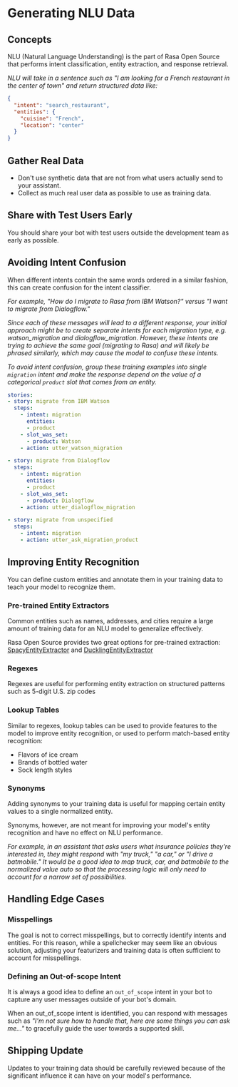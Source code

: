 # Generating NLU Data

## Concepts

NLU (Natural Language Understanding) is the part of Rasa Open Source that performs intent classification, entity extraction, and response retrieval.

*NLU will take in a sentence such as "I am looking for a French restaurant in the center of town" and return structured data like:*

```json
{
  "intent": "search_restaurant",
  "entities": {
    "cuisine": "French",
    "location": "center"
  }
}
```

## Gather Real Data

- Don't use synthetic data that are not from what users actually send to your assistant.
- Collect as much real user data as possible to use as training data.


## Share with Test Users Early

You should share your bot with test users outside the development team as early as possible.


## Avoiding Intent Confusion

When different intents contain the same words ordered in a similar fashion, this can create confusion for the intent classifier.

*For example, "How do I migrate to Rasa from IBM Watson?" versus "I want to migrate from Dialogflow."*

*Since each of these messages will lead to a different response, your initial approach might be to create separate intents for each migration type, e.g. watson_migration and dialogflow_migration. However, these intents are trying to achieve the same goal (migrating to Rasa) and will likely be phrased similarly, which may cause the model to confuse these intents.*

*To avoid intent confusion, group these training examples into single `migration` intent and make the response depend on the value of a categorical `product` slot that comes from an entity.*

```yml
stories:
- story: migrate from IBM Watson
  steps:
    - intent: migration
      entities:
      - product
    - slot_was_set:
      - product: Watson
    - action: utter_watson_migration

- story: migrate from Dialogflow
  steps:
    - intent: migration
      entities:
      - product
    - slot_was_set:
      - product: Dialogflow
    - action: utter_dialogflow_migration

- story: migrate from unspecified
  steps:
    - intent: migration
    - action: utter_ask_migration_product
```


## Improving Entity Recognition

You can define custom entities and annotate them in your training data to teach your model to recognize them.

### Pre-trained Entity Extractors

Common entities such as names, addresses, and cities require a large amount of training data for an NLU model to generalize effectively.

Rasa Open Source provides two great options for pre-trained extraction: [SpacyEntityExtractor](https://rasa.com/docs/rasa/components#SpacyEntityExtractor) and [DucklingEntityExtractor](https://rasa.com/docs/rasa/components#DucklingEntityExtractor)

### Regexes

Regexes are useful for performing entity extraction on structured patterns such as 5-digit U.S. zip codes


### Lookup Tables

Similar to regexes, lookup tables can be used to provide features to the model to improve entity recognition, or used to perform match-based entity recognition:

- Flavors of ice cream
- Brands of bottled water
- Sock length styles

### Synonyms

Adding synonyms to your training data is useful for mapping certain entity values to a single normalized entity.

Synonyms, however, are not meant for improving your model's entity recognition and have no effect on NLU performance.

*For example, in an assistant that asks users what insurance policies they're interested in, they might respond with "my truck," "a car," or "I drive a batmobile." It would be a good idea to map truck, car, and batmobile to the normalized value auto so that the processing logic will only need to account for a narrow set of possibilities.*

## Handling Edge Cases

### Misspellings

The goal is not to correct misspellings, but to correctly identify intents and entities. For this reason, while a spellchecker may seem like an obvious solution, adjusting your featurizers and training data is often sufficient to account for misspellings.

### Defining an Out-of-scope Intent

It is always a good idea to define an `out_of_scope` intent in your bot to capture any user messages outside of your bot's domain.

When an out_of_scope intent is identified, you can respond with messages such as *"I'm not sure how to handle that, here are some things you can ask me..."* to gracefully guide the user towards a supported skill.


## Shipping Update

Updates to your training data should be carefully reviewed because of the significant influence it can have on your model's performance.
